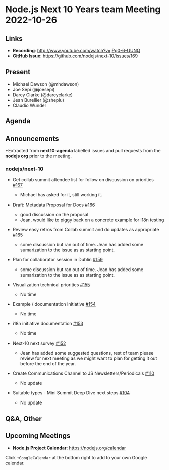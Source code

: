 # Node.js  Next 10 Years team Meeting 2022-10-26

## Links

* **Recording**:  <http://www.youtube.com/watch?v=jPg0-6-UUNQ>
* **GitHub Issue**: <https://github.com/nodejs/next-10/issues/169>

## Present

* Michael Dawson (@mhdawson)
* Joe Sepi (@joesepi)
* Darcy Clarke (@darcyclarke)
* Jean Burellier (@sheplu)
* Claudio Wunder

## Agenda

## Announcements

*Extracted from **next10-agenda** labelled issues and pull requests from the **nodejs org** prior to the meeting.

### nodejs/next-10

* Get collab summit attendee list for follow on discussion on priorities [#167](https://github.com/nodejs/next-10/issues/167)
  * Michael has asked for it, still working it.

* Draft: Metadata Proposal for Docs [#166](https://github.com/nodejs/next-10/issues/166)
  * good discussion on the proposal
  * Jean, would like to piggy back on a concrete example for i18n testing

* Review easy retros from Collab summit and do updates as appropriate [#165](https://github.com/nodejs/next-10/issues/165)
  * some discussion but ran out of time.  Jean has added some sumarization to the issue as
    as starting point.

* Plan for collaborator session in Dublin [#159](https://github.com/nodejs/next-10/issues/159)
  * some discussion but ran out of time.  Jean has added some sumarization to the issue as
    as starting point.

* Visualization technical priorities [#155](https://github.com/nodejs/next-10/issues/155)
  * No time

* Example / documentation Initiative [#154](https://github.com/nodejs/next-10/issues/154)
  * No time

* i18n initiative documentation [#153](https://github.com/nodejs/next-10/issues/153)
  * No time

* Next-10 next survey [#152](https://github.com/nodejs/next-10/issues/152)
  * Jean has added some suggested questions, rest of team please review for next meeting
    as we might want to plan for getting it out before the end of the year.

* Create Communications Channel to JS Newsletters/Periodicals [#110](https://github.com/nodejs/next-10/issues/110)
  * No update

* Suitable types - Mini Summit Deep Dive next steps [#104](https://github.com/nodejs/next-10/issues/104)
  * No update

## Q&A, Other

## Upcoming Meetings

* **Node.js Project Calendar**: <https://nodejs.org/calendar>

Click `+GoogleCalendar` at the bottom right to add to your own Google calendar.
